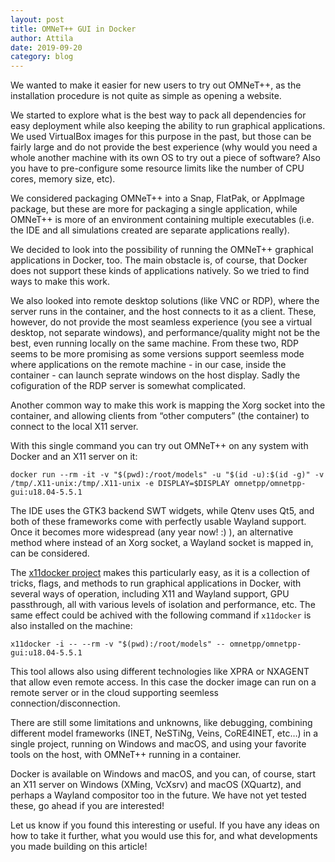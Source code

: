 ```yaml
---
layout: post
title: OMNeT++ GUI in Docker
author: Attila
date: 2019-09-20
category: blog
---
```

We wanted to make it easier for new users to try out OMNeT++, as the installation procedure is not quite as simple as
opening a website.

We started to explore what is the best way to pack all dependencies for easy deployment while also keeping the ability
to run graphical applications. We used VirtualBox images for this purpose in the past, but those can be fairly large
and do not provide the best experience (why would you need a whole another machine with its own OS to try out a piece
of software? Also you have to pre-configure some resource limits like the number of CPU cores, memory size, etc).

We considered packaging OMNeT++ into a Snap, FlatPak, or AppImage package, but these are more for packaging a single
application, while OMNeT++ is more of an environment containing multiple executables (i.e. the IDE and all simulations
created are separate applications really).

<!--more-->

We decided to look into the possibility of running the OMNeT++ graphical applications in Docker, too. The main obstacle
is, of course, that Docker does not support these kinds of applications natively. So we tried to find ways to make this
work.

We also looked into remote desktop solutions (like VNC or RDP), where the server runs in the container, and the host
connects to it as a client. These, however, do not provide the most seamless experience (you see a virtual desktop, not
separate windows), and performance/quality might not be the best, even running locally on the same machine. From these
two, RDP seems to be more promising as some versions support seemless mode where applications on the remote machine -
in our case, inside the container - can launch seprate windows on the host display. Sadly the cofiguration of the RDP
server is somewhat complicated.

Another common way to make this work is mapping the Xorg socket into the container, and allowing clients from
“other computers” (the container) to connect to the local X11 server.

With this single command you can try out OMNeT++ on any system with Docker and an X11 server on it:

    docker run --rm -it -v "$(pwd):/root/models" -u "$(id -u):$(id -g)" -v /tmp/.X11-unix:/tmp/.X11-unix -e DISPLAY=$DISPLAY omnetpp/omnetpp-gui:u18.04-5.5.1

The IDE uses the GTK3 backend SWT widgets, while Qtenv uses Qt5, and both of these frameworks come with perfectly
usable Wayland support. Once it becomes more widespread (any year now! :) ), an alternative method where instead of an
Xorg socket, a Wayland socket is mapped in, can be considered.

The [x11docker project](https://github.com/mviereck/x11docker) makes this particularly easy, as it is a collection of
tricks, flags, and methods to run graphical applications in Docker, with several ways of operation, including X11 and
Wayland support, GPU passthrough, all with various levels of isolation and performance, etc. The same effect could be
achived with the following command if `x11docker` is also installed on the machine:

    x11docker -i -- --rm -v "$(pwd):/root/models" -- omnetpp/omnetpp-gui:u18.04-5.5.1

This tool allows also using different technologies like XPRA or NXAGENT that allow even remote access. In this case the
docker image can run on a remote server or in the cloud supporting seemless connection/disconnection.

There are still some limitations and unknowns, like debugging, combining different model frameworks (INET, NeSTiNg,
Veins, CoRE4INET, etc…) in a single project, running on Windows and macOS, and using your favorite tools on the host,
with OMNeT++ running in a container.

Docker is available on Windows and macOS, and you can, of course, start an X11 server on Windows (XMing, VcXsrv) and
macOS (XQuartz), and perhaps a Wayland compositor too in the future. We have not yet tested these, go ahead if you are
interested!

Let us know if you found this interesting or useful. If you have any ideas on how to take it further, what you would
use this for, and what developments you made building on this article!
